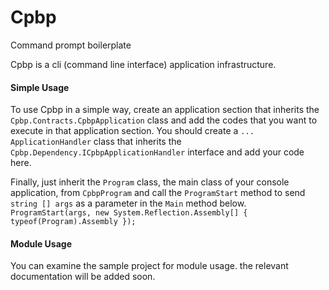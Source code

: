 # Cpbp
Command prompt boilerplate

Cpbp is a cli (command line interface) application infrastructure.

#### Simple Usage

To use Cpbp in a simple way, create an application section that inherits the ```Cpbp.Contracts.CpbpApplication``` class and add the codes that you want to execute in that application section.
You should create a ```... ApplicationHandler``` class that inherits the ```Cpbp.Dependency.ICpbpApplicationHandler``` interface and add your code here.

Finally, just inherit the ```Program``` class, the main class of your console application, from ```CpbpProgram``` and call the ```ProgramStart``` method to send ```string [] args``` as a parameter in the ```Main``` method below.
```ProgramStart(args, new System.Reflection.Assembly[] { typeof(Program).Assembly });```

#### Module Usage

You can examine the sample project for module usage. the relevant documentation will be added soon.
